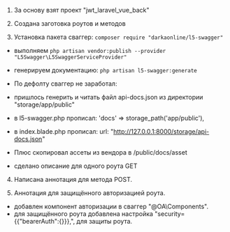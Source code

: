 1. За основу взят проект "jwt_laravel_vue_back"

2. Создана заготовка роутов и методов

3. Установка пакета сваггер: `composer require "darkaonline/l5-swagger"`

- выполняем `php artisan vendor:publish --provider "L5Swagger\L5SwaggerServiceProvider"`
- генерируем документацию: `php artisan l5-swagger:generate`

- По дефолту сваггер не заработал:
- пришлось генерить и читать файл api-docs.json из директории "storage/app/public"
- в l5-swagger.php прописал: 'docs' => storage_path('app/public'),
- в index.blade.php прописал: url: "http://127.0.0.1:8000/storage/api-docs.json"

- Плюс скопировал ассеты из вендора в /public/docs/asset

- сделано описание для одного роута GET

4. Написана аннотация для метода POST.

5. Аннотация для защищённого авторизацией роута.

- добавлен компонент авторизации в сваггер "@OA\Components".
- для защищённого роута добавлена настройка "security={{"bearerAuth":{}}},", для защиты роута.
